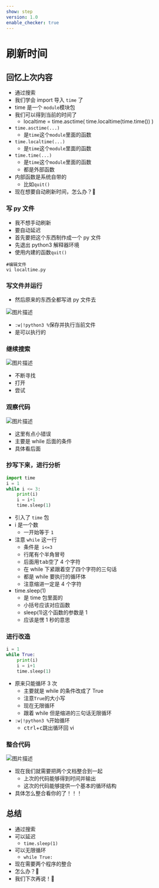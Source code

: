 ```yaml
---
show: step
version: 1.0
enable_checker: true
---
```


# 刷新时间

## 回忆上次内容

- 通过搜索
- 我们学会 import 导入 `time` 了
- time 是一个 `module`模块包
- 我们可以得到当前的时间了
  - localtime = time.asctime( time.localtime(time.time()) )
- `time.asctime(...)`
  - 是`time`这个`module`里面的函数
- `time.localtime(...)`
  - 是`time`这个`module`里面的函数
- `time.time(...)`
  - 是`time`这个`module`里面的函数
  - 都是外部函数
- 内部函数是系统自带的
  - 比如`quit()`
- 现在想要自动刷新时间，怎么办？🤔

### 写 py 文件

- 我不想手动刷新
- 要自动延迟
- 首先要把这个东西制作成一个 py 文件
- 先退出 python3 解释器环境
- 使用内建的函数`quit()`

```shell
#编辑文件
vi localtime.py
```

### 写文件并运行

- 然后原来的东西全都写进 py 文件去

![图片描述](https://doc.shiyanlou.com/courses/uid1190679-20210220-1613828277503)

- `:w|!python3 %`保存并执行当前文件
- 是可以执行的

### 继续搜索

![图片描述](https://doc.shiyanlou.com/courses/uid1190679-20210220-1613828880628)

- 不断寻找
- 打开
- 尝试

### 观察代码

![图片描述](https://doc.shiyanlou.com/courses/uid1190679-20210220-1613828968027)

- 这里有点小错误
- 主要是 while 后面的条件
- 具体看后面

### 抄写下来，进行分析

```python
import time
i = 1
while i <= 3:
	print(i)
	i = i+1
	time.sleep(1)
```

- 引入了 `time` 包
- i 是一个数
  - 一开始等于 `1`
- 注意 `while` 这一行
  - 条件是` i<=3`
  - 行尾有个半角冒号
  - 后面用<kbd>tab</kbd>空了 4 个字符
  - 在 while 下紧跟着空了四个字符的三句话
  - 都是 while 要执行的循环体
  - 注意缩进一定是 4 个字符
- time.sleep(1)
  - 是 time 包里面的
  - 小括号应该对应函数
  - sleep(1)这个函数的参数是 1
  - 应该是愣 1 秒的意思

### 进行改造

```python
i = 1
while True:
	print(i)
	i = i+1
	time.sleep(1)
```

- 原来只能循环 3 次
  - 主要就是 while 的条件改成了 True
  - 注意`True`的大小写
  - 现在无限循环
  - 跟着 while 但是缩进的三句话无限循环
- `:w|!python3 %`开始循环
  - <kbd>ctrl</kbd>+<kbd>c</kbd>跳出循环回 vi

### 整合代码

![图片描述](https://doc.shiyanlou.com/courses/uid1190679-20210220-1613829824540)

- 现在我们就需要把两个文档整合到一起
  - 上次的代码能够得到时间并输出
  - 这次的代码能够提供一个基本的循环结构
- 具体怎么整合看你的了！！！

## 总结

- 通过搜索
- 可以延迟
  - `time.sleep(1)`
- 可以无限循环
  - `while True:`
- 现在需要两个程序的整合
- 怎么办？🤔
- 我们下次再说！👋
